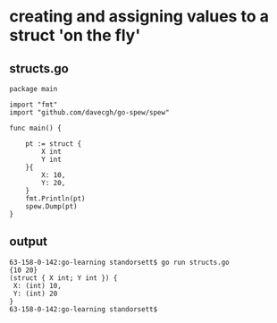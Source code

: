 # creating and assigning values to a struct 'on the fly'
## structs.go
```
package main

import "fmt"
import "github.com/davecgh/go-spew/spew"

func main() {

    pt := struct {
        X int
        Y int
    }{
        X: 10,
        Y: 20,
    }
    fmt.Println(pt)
    spew.Dump(pt)
}
```
## output
```
63-158-0-142:go-learning standorsett$ go run structs.go
{10 20}
(struct { X int; Y int }) {
 X: (int) 10,
 Y: (int) 20
}
63-158-0-142:go-learning standorsett$
```
